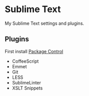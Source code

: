 Sublime Text
===
My Sublime Text settings and plugins.

Plugins
---
First install [Package Control](http://wbond.net/sublime_packages/package_control)

* CoffeeScript
* Emmet
* Git
* LESS
* SublimeLinter
* XSLT Snippets
